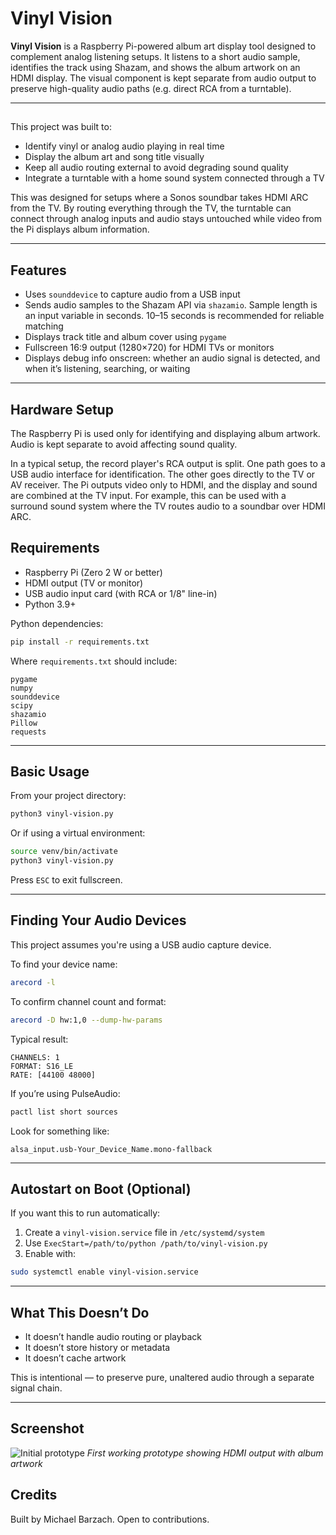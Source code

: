# Vinyl Vision

**Vinyl Vision** is a Raspberry Pi-powered album art display tool designed to complement analog listening setups. It listens to a short audio sample, identifies the track using Shazam, and shows the album artwork on an HDMI display. The visual component is kept separate from audio output to preserve high-quality audio paths (e.g. direct RCA from a turntable).

---

##

This project was built to:

* Identify vinyl or analog audio playing in real time
* Display the album art and song title visually
* Keep all audio routing external to avoid degrading sound quality
* Integrate a turntable with a home sound system connected through a TV

This was designed for setups where a Sonos soundbar takes HDMI ARC from the TV. By routing everything through the TV, the turntable can connect through analog inputs and audio stays untouched while video from the Pi displays album information.

---

## Features

* Uses `sounddevice` to capture audio from a USB input
* Sends audio samples to the Shazam API via `shazamio`. Sample length is an input variable in seconds. 10–15 seconds is recommended for reliable matching
* Displays track title and album cover using `pygame`
* Fullscreen 16:9 output (1280×720) for HDMI TVs or monitors
* Displays debug info onscreen: whether an audio signal is detected, and when it’s listening, searching, or waiting

---

## Hardware Setup

The Raspberry Pi is used only for identifying and displaying album artwork. Audio is kept separate to avoid affecting sound quality.

In a typical setup, the record player's RCA output is split. One path goes to a USB audio interface for identification. The other goes directly to the TV or AV receiver. The Pi outputs video only to HDMI, and the display and sound are combined at the TV input. For example, this can be used with a surround sound system where the TV routes audio to a soundbar over HDMI ARC.

## Requirements

* Raspberry Pi (Zero 2 W or better)
* HDMI output (TV or monitor)
* USB audio input card (with RCA or 1/8" line-in)
* Python 3.9+

Python dependencies:

```bash
pip install -r requirements.txt
```

Where `requirements.txt` should include:

```
pygame
numpy
sounddevice
scipy
shazamio
Pillow
requests
```

---

## Basic Usage

From your project directory:

```bash
python3 vinyl-vision.py
```

Or if using a virtual environment:

```bash
source venv/bin/activate
python3 vinyl-vision.py
```

Press `ESC` to exit fullscreen.

---

## Finding Your Audio Devices

This project assumes you're using a USB audio capture device.

To find your device name:

```bash
arecord -l
```

To confirm channel count and format:

```bash
arecord -D hw:1,0 --dump-hw-params
```

Typical result:

```
CHANNELS: 1
FORMAT: S16_LE
RATE: [44100 48000]
```

If you’re using PulseAudio:

```bash
pactl list short sources
```

Look for something like:

```
alsa_input.usb-Your_Device_Name.mono-fallback
```

---

## Autostart on Boot (Optional)

If you want this to run automatically:

1. Create a `vinyl-vision.service` file in `/etc/systemd/system`
2. Use `ExecStart=/path/to/python /path/to/vinyl-vision.py`
3. Enable with:

```bash
sudo systemctl enable vinyl-vision.service
```

---

## What This Doesn’t Do

* It doesn’t handle audio routing or playback
* It doesn’t store history or metadata
* It doesn’t cache artwork

This is intentional — to preserve pure, unaltered audio through a separate signal chain.

---

## Screenshot

![Initial prototype](resources/IMG_3402.HEIC)
*First working prototype showing HDMI output with album artwork*

## Credits

Built by Michael Barzach. Open to contributions.
